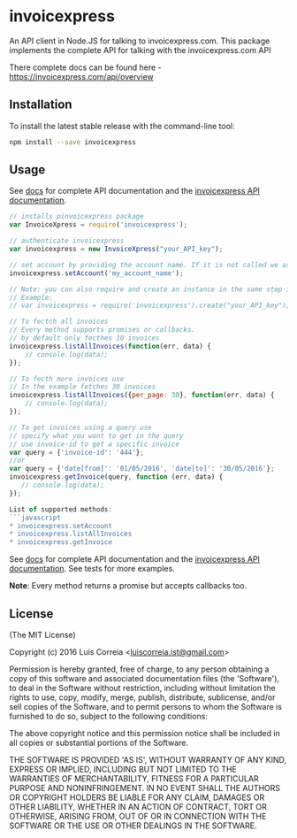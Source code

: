 
# invoicexpress    

An API client in Node.JS for talking to invoicexpress.com. This package implements the complete API for talking with the invoicexpress.com API 

There complete docs can be found here - https://invoicexpress.com/api/overview

## Installation

To install the latest stable release with the command-line tool:
```sh
npm install --save invoicexpress
```

## Usage

See [docs](http://lfceng.github.io/invoicexpress/) for complete API documentation and the [invoicexpress API documentation](https://invoicexpress.com/api/overview).

```javascript
// installs pinvoicexpress package
var InvoiceXpress = require('invoicexpress');

// authenticate invoicexpress
var invoicexpress = new InvoiceXpress("your_API_key");

// set account by providing the account name. If it is not called we assign to the first account found in invoicexpress
invoicexpress.setAccount('my_account_name');

// Note: you can also require and create an instance in the same step if you would like.
// Example:
// var invoicexpress = require('invoicexpress').create("your_API_key");

// To fectch all invoices
// Every method supports promises or callbacks.
// by default only fecthes 10 invoices
invoicexpress.listAllInvoices(function(err, data) {
    // console.log(data);
});

// To fecth more invoices use
// In the example fetches 30 invoices
invoicexpress.listAllInvoices({per_page: 30}, function(err, data) {
    // console.log(data);
});

// To get invoices using a query use
// specify what you want to get in the query 
// use invoice-id to get a specific invoice
var query = {'invoice-id': '444'};
//or
var query = {'date[from]': '01/05/2016', 'date[to]': '30/05/2016'};
invoicexpress.getInvoice(query, function (err, data) {
   // console.log(data);
});

List of supported methods:
```javascript
* invoicexpress.setAccount
* invoicexpress.listAllInvoices
* invoicexpress.getInvoice
```

See [docs](http://lfceng.github.io/invoicexpress/) for complete API documentation and the [invoicexpress API documentation](https://invoicexpress.com/api/overview). See tests for more examples.

__Note__: Every method returns a promise but accepts callbacks too.

## License

(The MIT License)

Copyright (c) 2016 Luis Correia &lt;luiscorreia.ist@gmail.com&gt;

Permission is hereby granted, free of charge, to any person obtaining
a copy of this software and associated documentation files (the
'Software'), to deal in the Software without restriction, including
without limitation the rights to use, copy, modify, merge, publish,
distribute, sublicense, and/or sell copies of the Software, and to
permit persons to whom the Software is furnished to do so, subject to
the following conditions:

The above copyright notice and this permission notice shall be
included in all copies or substantial portions of the Software.

THE SOFTWARE IS PROVIDED 'AS IS', WITHOUT WARRANTY OF ANY KIND,
EXPRESS OR IMPLIED, INCLUDING BUT NOT LIMITED TO THE WARRANTIES OF
MERCHANTABILITY, FITNESS FOR A PARTICULAR PURPOSE AND NONINFRINGEMENT.
IN NO EVENT SHALL THE AUTHORS OR COPYRIGHT HOLDERS BE LIABLE FOR ANY
CLAIM, DAMAGES OR OTHER LIABILITY, WHETHER IN AN ACTION OF CONTRACT,
TORT OR OTHERWISE, ARISING FROM, OUT OF OR IN CONNECTION WITH THE
SOFTWARE OR THE USE OR OTHER DEALINGS IN THE SOFTWARE.